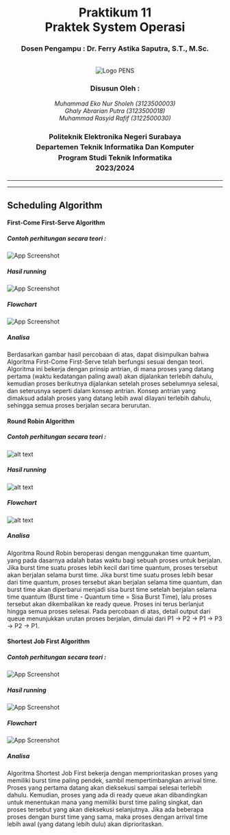 <div align="center">
  <h1 class="text-align: center;font-weight: bold">Praktikum 11<br>Praktek System Operasi</h1>
  <h3 class="text-align: center;">Dosen Pengampu : Dr. Ferry Astika Saputra, S.T., M.Sc.</h3>
</div>
<br />
<div align="center">
  <img src="https://upload.wikimedia.org/wikipedia/id/4/44/Logo_PENS.png" alt="Logo PENS">
  <div align="center">
  <h3 style="text-align: center;">Disusun Oleh :</h3>
  <p style="text-align: center;">
    <em>Muhammad Eko Nur Sholeh (3123500003)</em><br>
    <em>Ghaly Abrarian Putra (3123500018)</em><br>
    <em>Muhammad Rasyid Rafif (3122500030)</em>
  </p>
</div>

<h3 style="text-align: center;line-height: 1.5">Politeknik Elektronika Negeri Surabaya<br>Departemen Teknik Informatika Dan Komputer<br>Program Studi Teknik Informatika<br>2023/2024</h3>
  <hr><hr>
</div>

## Scheduling Algorithm

#### First-Come First-Serve Algorithm

##### Contoh perhitungan secara teori :

![App Screenshot](assets/1.png)

##### Hasil running

![App Screenshot](assets/2.png)

##### Flowchart

![App Screenshot](assets/flowfcfs.png)

##### Analisa

Berdasarkan gambar hasil percobaan di atas, dapat disimpulkan bahwa Algoritma First-Come First-Serve telah berfungsi sesuai dengan teori. Algoritma ini bekerja dengan prinsip antrian, di mana proses yang datang pertama (waktu kedatangan paling awal) akan dijalankan terlebih dahulu, kemudian proses berikutnya dijalankan setelah proses sebelumnya selesai, dan seterusnya seperti dalam konsep antrian. Konsep antrian yang dimaksud adalah proses yang datang lebih awal dilayani terlebih dahulu, sehingga semua proses berjalan secara berurutan.

#### Round Robin Algorithm

##### Contoh perhitungan secara teori :

![alt text](assets/4.png)

##### Hasil running

![alt text](assets/5.png)

##### Flowchart

![alt text](assets/6.png)

##### Analisa

Algoritma Round Robin beroperasi dengan menggunakan time quantum, yang pada dasarnya adalah batas waktu bagi sebuah proses untuk berjalan. Jika burst time suatu proses lebih kecil dari time quantum, proses tersebut akan berjalan selama burst time. Jika burst time suatu proses lebih besar dari time quantum, proses tersebut akan berjalan selama time quantum, dan burst time akan diperbarui menjadi sisa burst time setelah berjalan selama time quantum (Burst time - Quantum time = Sisa Burst Time), lalu proses tersebut akan dikembalikan ke ready queue. Proses ini terus berlanjut hingga semua proses selesai. Pada percobaan di atas, detail output dari queue menunjukkan urutan proses berjalan, dimulai dari P1 -> P2 -> P1 -> P3 -> P2 -> P1.

#### Shortest Job First Algorithm

##### Contoh perhitungan secara teori :

![App Screenshot](img/SJF-Teori.png)

##### Hasil running

![App Screenshot](img/running-SJF.png)

##### Flowchart

![App Screenshot](img/SJF-Flowchart.jpg)

##### Analisa

Algoritma Shortest Job First bekerja dengan memprioritaskan proses yang memiliki burst time paling pendek, sambil mempertimbangkan arrival time. Proses yang pertama datang akan dieksekusi sampai selesai terlebih dahulu. Kemudian, proses yang ada di ready queue akan dibandingkan untuk menentukan mana yang memiliki burst time paling singkat, dan proses tersebut yang akan dieksekusi selanjutnya. Jika ada beberapa proses dengan burst time yang sama, maka proses dengan arrival time lebih awal (yang datang lebih dulu) akan diprioritaskan.
